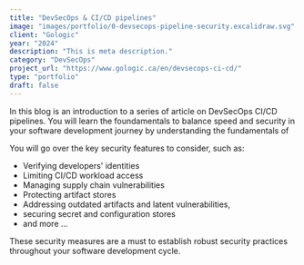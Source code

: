 ```yaml
---
title: "DevSecOps & CI/CD pipelines"
image: "images/portfolio/0-devsecops-pipeline-security.excalidraw.svg"
client: "Gologic"
year: "2024"
description: "This is meta description."
category: "DevSecOps"
project_url: "https://www.gologic.ca/en/devsecops-ci-cd/"
type: "portfolio"
draft: false
---
```


In this blog is an introduction to a series of article on DevSecOps CI/CD pipelines. You will learn the foundamentals to balance speed and security in your software development journey by understanding the fundamentals of

You will go over the key security features to consider, such as:

* Verifying developers' identities
* Limiting CI/CD workload access
* Managing supply chain vulnerabilities
* Protecting artifact stores
* Addressing outdated artifacts and latent vulnerabilities,
* securing secret and configuration stores 
* and more ...

These security measures are a must to establish robust security practices throughout your software development cycle. 